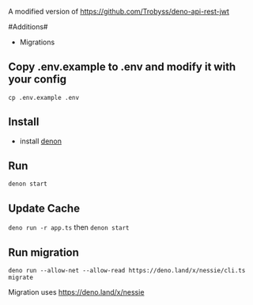 A modified version of https://github.com/Trobyss/deno-api-rest-jwt

#Additions#
* Migrations

## Copy .env.example to .env and modify it with your config

`cp .env.example .env`

## Install

- install [denon](https://deno.land/x/denon/)

## Run

`denon start`

## Update Cache

`deno run -r app.ts` then `denon start`

## Run migration

`deno run --allow-net --allow-read https://deno.land/x/nessie/cli.ts migrate`

Migration uses https://deno.land/x/nessie
